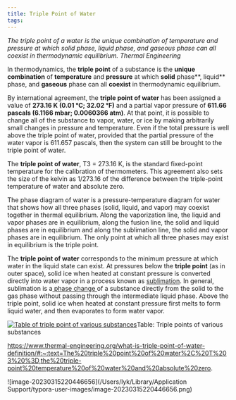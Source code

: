 ```yaml
---
title: Triple Point of Water
tags:
---
```




*The triple point of a water is the unique combination of temperature and pressure at which solid phase, liquid phase, and gaseous phase can all coexist in thermodynamic equilibrium. Thermal Engineering*



In thermodynamics, the **triple point** of a substance is the **unique combination** of **temperature** and **pressure** at which **solid** phase**, liquid** phase, and **gaseous** phase can all **coexist** in thermodynamic equilibrium.



By international agreement, the **triple point of water** has been assigned a value of **273.16 K (0.01 °C; 32.02 °F)** and a partial vapor pressure of **611.66 pascals (6.1166 mbar; 0.0060366 atm)**. At that point, it is possible to change all of the substance to vapor, water, or ice by making arbitrarily small changes in pressure and temperature. Even if the total pressure is well above the triple point of water, provided that the partial pressure of the water vapor is 611.657 pascals, then the system can still be brought to the triple point of water.

The **triple point of water**, T3 = 273.16 K, is the standard fixed-point temperature for the calibration of thermometers. This agreement also sets the size of the kelvin as 1/273.16 of the difference between the triple-point temperature of water and absolute zero.



The phase diagram of water is a pressure-temperature diagram for water that shows how all three phases (solid, liquid, and vapor) may coexist together in thermal equilibrium. Along the vaporization line, the liquid and vapor phases are in equilibrium, along the fusion line, the solid and liquid phases are in equilibrium and along the sublimation line, the solid and vapor phases are in equilibrium. The only point at which all three phases may exist in equilibrium is the triple point.

The **triple point of water** corresponds to the minimum pressure at which water in the liquid state can exist. At pressures below the **triple point** (as in outer space), solid ice when heated at constant pressure is converted directly into water vapor in a process known as [sublimation](https://www.nuclear-power.com/nuclear-engineering/thermodynamics/phase-change-phase-transition/sublimation/). In general, sublimation is a[ phase change ](https://www.nuclear-power.com/nuclear-engineering/thermodynamics/phase-change-phase-transition/)of a substance directly from the solid to the gas phase without passing through the intermediate liquid phase. Above the triple point, solid ice when heated at constant pressure first melts to form liquid water, and then evaporates to form water vapor.

[![Table of triple point of various substances](https://www.thermal-engineering.org/wp-content/uploads/2019/05/Table-triple-point.png?ezimgfmt=rs:328x209/rscb44/ng:webp/ngcb44)](https://www.thermal-engineering.org/wp-content/uploads/2019/05/Table-triple-point.png)Table: Triple points of various substances



https://www.thermal-engineering.org/what-is-triple-point-of-water-definition/#:~:text=The%20triple%20point%20of%20water%2C%20T%203%20%3D,the%20triple-point%20temperature%20of%20water%20and%20absolute%20zero.



![image-20230315220446656](/Users/lyk/Library/Application Support/typora-user-images/image-20230315220446656.png)

